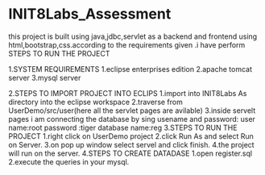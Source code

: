 # INIT8Labs_Assessment

this project is built using java,jdbc,servlet as a backend and frontend using html,bootstrap,css.according to the requirements given .i have perform
STEPS TO RUN THE PROJECT

1.SYSTEM REQUIREMENTS
  1.eclipse enterprises edition
  2.apache tomcat server
  3.mysql server
  
2.STEPS TO IMPORT PROJECT INTO ECLIPS
                   1.import into INIT8Labs As directory into the eclipse workspace
                   2.traverse from UserDemo/src/user(here all the servlet pages are avilable)
                   3.inside servelt pages i am connecting the database by sing usename and password:
                                                     user name:root
                                                     password :tiger
                                                     database name:reg
3.STEPS TO RUN THE PROJECT
                   1.right click on UserDemo project
                   2.click Run As and select Run on Server.
                   3.on pop up window select servel and click finish.
                   4.the project will run on the server.
4.STEPS TO CREATE DATADASE
                   1.open register.sql
                   2.execute the queries in your mysql.
                   
